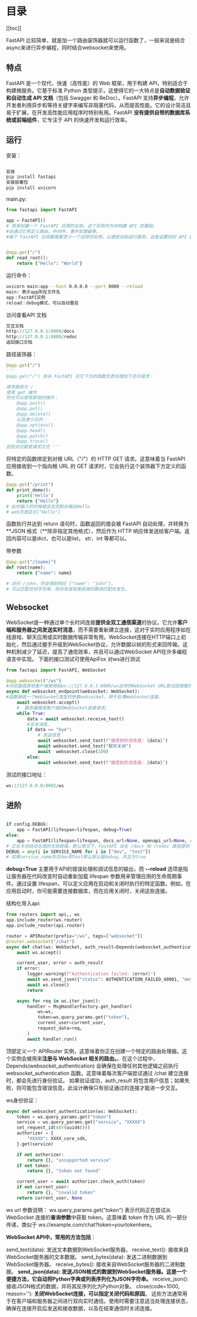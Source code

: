 # 目录

[[toc]]

FastAPI 比较简单，就是加一个路由装饰器就可以运行函数了，一般来说是结合async来进行异步编程，同时结合websocket来使用。

## 特点
FastAPI 是一个现代、快速（高性能）的 Web 框架，用于构建 API，特别适合于构建微服务。它基于标准 Python 类型提示，这使得它的一大特点是**自动数据验证和自动生成 API 文档**（包括 Swagger 和 ReDoc）。FastAPI 支持**异步编程**，允许开发者利用异步和等待关键字来编写非阻塞代码，从而提高性能。它的设计简洁且易于扩展，在开发高性能应用程序时特别有用。FastAPI **没有提供自带的数据库系统或前端组件**，它专注于 API 的快速开发和运行效率。

## 运行
安装：

```bash

安装 
pip install fastapi
安装部署包
pip install uvicorn
```
main.py:

```python
from fastapi import FastAPI

app = FastAPI()
# 用来创建一个 FastAPI 应用的实例。这个实例作为你构建 API 的基础，
#会通过它来定义路由、中间件、事件处理器等。
#每个 FastAPI 应用都需要至少一个这样的实例，以便启动和运行服务。这是设置你的 API 服务器的起点，后续的所有操作（如添加路由、请求处理函数等）都将基于这个实例进行配置。


@app.get("/")
def read_root():
    return {"Hello": "World"}

```
运行命令：

```bash
uvicorn main:app --host 0.0.0.0 --port 8000 --reload
main: 表示app所在文件名
app：FastAPI实例
reload：debug模式，可以自动重启
```
访问查看API 文档

```python
交互文档
http://127.0.0.1:8000/docs
http://127.0.0.1:8000/redoc
返回接口文档
```
路径装饰器：

```python
@app.get("/")
'''
@app.get("/") 告诉 FastAPI 在它下方的函数负责处理如下访问请求：

请求路径为 /
使用 get 操作
你也可以使用其他的操作：
    @app.post()
    @app.put()
    @app.delete()
    以及更少见的：
    @app.options()
    @app.head()
    @app.patch()
    @app.trace()
这些对应都是请求方式 '''
```

将特定的函数绑定到对根 URL（"/"）的 HTTP GET 请求。这意味着当 FastAPI 应用接收到一个指向根 URL 的 GET 请求时，它会执行这个装饰器下方定义的函数。

```python
@app.get("/print")
def print_demo():
    print('Hello')
    return {"Hello"}
# 此时输入的时候就会在控制台输出Hello
# web页面显示["Hello"]
```
函数执行并达到 return 语句时，函数返回的值会被 FastAPI 自动处理，并转换为 **JSON 格式（**除非指定其他格式），然后作为 HTTP 响应体发送给客户端。返回内容可以是dict，也可以是list， str、int 等都可以。

带参数

```python
@app.get("/{name}")
def root(name):
    return {"name": name}

# 访问 /john，你会得到响应 {"name": "john"}。
# 可以匹配任何字符串，除非有其他更具体的路径匹配先发生。
```

## Websocket
WebSocket是一种通过单个长时间连接**提供全双工通信渠道**的协议。它允许**客户端和服务器之间发送实时消息**，而不需要重新建立连接，这对于实时应用程序如在线游戏、聊天应用或实时数据传输非常有用。WebSocket连接在HTTP端口上初始化，然后通过握手升级到WebSocket协议，允许数据以帧的形式来回传输。这种机制减少了延迟，提高了通信效率，并且可以通过WebSocket API在许多编程语言中实现。
下面的接口测试可使用ApiFox 对ws进行测试

```python
from fastapi import FastAPI, WebSocket
```

```python
@app.websocket("/ws")
#浏览器或其他客户端使用如ws://127.0.0.1:8000/ws这样的WebSocket URL尝试连接服务器时，这个websocket对象就会被初始化，并且通过这个对象，服务器能够接收和发送消息，管理连接的状态等。
async def websocket_endpoint(websocket: WebSocket):
#函数接收一个WebSocket类型的参数websocket，用于处理WebSocket连接。
    await websocket.accept()
    #  服务器接受客户端的WebSocket连接请求。
    while True:
        data = await websocket.receive_text()
        #文本消息。
        if data == "bye":
        	# 发送信息
            await websocket.send_text(f"接受到的消息是: {data}")
            await websocket.send_text("聊天关闭")
            await  websocket.close(100)
        else:
            await websocket.send_text(f"接受到的消息是: {data}")
```
测试的接口地址：

```python
ws://127.0.0.0:8002/ws
```
## 进阶

```python

if config.DEBUG:
    app = FastAPI(lifespan=lifespan, debug=True)
else:
    app = FastAPI(lifespan=lifespan, docs_url=None, openapi_url=None, redoc_url=None)
# 正在关闭自动生成的文档链接。默认情况下，FastAPI 会在 /docs 和 /redoc 路径提供 Swagger 和 ReDoc 的文档界面。通过将这些参数设置为 None，可以禁用这些接口，这通常用于生产环境中，以隐藏 API 文档。
DEBUG = any(i in SERVICE_NAME for i in ["dev", "test"])
# 如果service_name存在dev和test那么默认是debug，并且为true
```
**debug=True** 主要用于API的错误处理和调试信息的输出，而 **--reload** 选项是指让服务器在代码改变时自动重新加载
lifespan 参数用来管理应用的生命周期事件。通过设置 lifespan，可以定义应用在启动和关闭时执行的特定函数。例如，在应用启动时，你可能需要连接数据库，而在应用关闭时，关闭这些连接。

结构化导入api:

```python
from routers import api,, ws
app.include_router(ws.router)
app.include_router(api.router)

```

```python
router = APIRouter(prefix="/ws", tags=["websocket"])
@router.websocket("/chat")
async def chat(ws: WebSocket, auth_result=Depends(websocket_authentication)):
    await ws.accept()

    current_user, error = auth_result
    if error:
        logger.warning(f"Authentication failed: {error}")
        await ws.send_json({"status": AUTHENTICATION_FAILED_40001, "message": f"Authentication failed: {error}"})
        await ws.close()
        return

    async for req in ws.iter_json():
        handler = MsgHandlerFactory.get_handler(
            ws=ws,
            token=ws.query_params.get("token"),
            current_user=current_user,
            request_data=req,
        )
        await handler.run()

```
顶部定义一个 APIRouter 实例，这意味着你正在创建一个特定的路由处理器。这个实例会被用来**注册与 WebSocket 相关的路由。**。在这个过程中，Depends(websocket_authentication) 会确保在处理任何其他逻辑之前执行 websocket_authentication 函数。这意味着每次客户端尝试通过 /chat 建立连接时，都会先进行身份验证。
如果验证成功，auth_result 将包含用户信息；如果失败，则可能包含错误信息。此设计确保只有验证通过的连接才能进一步交互。

ws身份验证：

```python
async def websocket_authentication(ws: WebSocket):
    token = ws.query_params.get("token")
    service = ws.query_params.get("service", "XXXXX")
    set_request_id(str(uuid4()))
    authorizer = {
        "XXXXX": XXXX_core_sdk,
    }.get(service)

    if not authorizer:
        return {}, "unsupported service"
    if not token:
        return {}, "token not found"

    current_user = await authorizer.check_auth(token)
    if not current_user:
        return {}, "invalid token"
    return current_user, None
```

ws url 参数说明：
ws.query_params.get("token") 表示代码正在尝试从 WebSocket 连接的**查询参数**中获取 token。这意味着 token 作为 URL 的一部分传递，类似于 ws://example.com/chat?token=yourtokenhere。

**WebSocket API中，常用的方法包括**：

send_text(data): 发送文本数据到WebSocket服务器。
receive_text(): 接收来自WebSocket服务器的文本数据。
send_bytes(data): 发送二进制数据到WebSocket服务器。
receive_bytes(): 接收来自WebSocket服务器的二进制数据。
**send_json(data): 发送JSON格式的数据到WebSocket服务器。这是一个便捷方法，它自动将Python字典或列表序列化为JSON字符串。**
receive_json(): 接收JSON格式的数据，并将其反序列化为Python对象。
close(code=1000, reason=''): **关闭WebSocket连接，可以指定关闭代码和原因**。
这些方法通常用于在客户端和服务器之间进行双向实时通信。使用时需要注意适当处理连接状态，确保在连接开启后发送和接收数据，以及在结束通信时关闭连接。